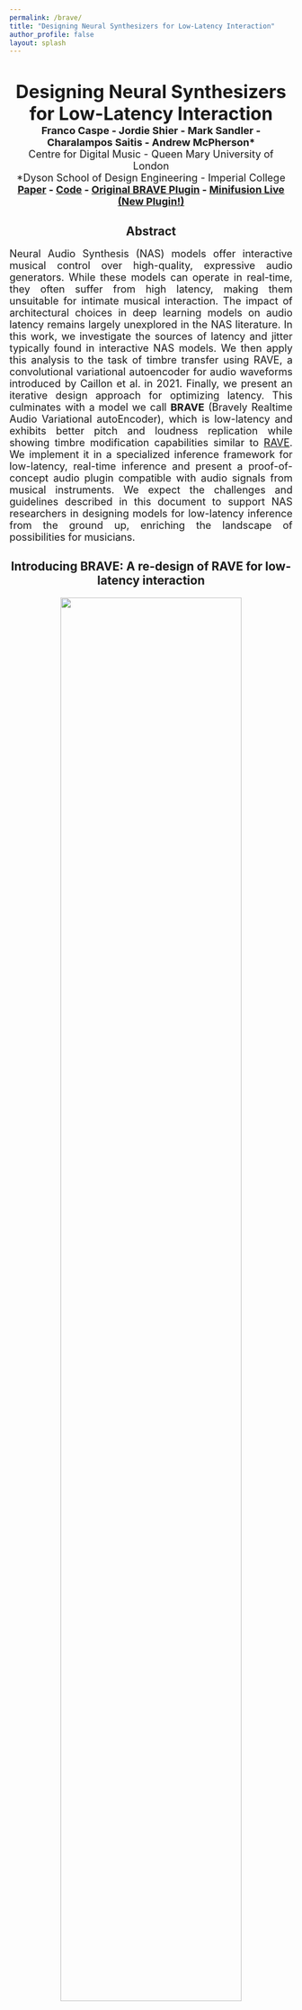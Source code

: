 ```yaml
---
permalink: /brave/
title: "Designing Neural Synthesizers for Low-Latency Interaction"
author_profile: false
layout: splash
---
```


&nbsp;

<div>
<center>
<font size="+3"><b>Designing Neural Synthesizers for Low-Latency Interaction</b></font><br>
<font size="+1"><b>Franco Caspe - Jordie Shier - Mark Sandler - Charalampos Saitis - Andrew McPherson*</b></font><br>
<font size="4">Centre for Digital Music - Queen Mary University of London</font><br>
<font size="4">*Dyson School of Design Engineering - Imperial College</font><br>
<font size="+1"><b><a href="https://aes2.org/publications/elibrary-page/?id=22820" target="_blank">Paper</a> -
<a href="https://github.com/fcaspe/BRAVE" target="_blank">Code</a> - 
<a href="/BravePlugin" target="_blank">Original BRAVE Plugin</a> -
<a href="https://minifusion.live" target="_blank">Minifusion Live (New Plugin!)</a></b>
</font><br>

</center>
</div>
<div>
<center><h2>Abstract</h2></center>
<p align="justify">
<font size="4">
Neural Audio Synthesis (NAS) models offer interactive musical control over high-quality, expressive audio generators.
While these models can operate in real-time, they often suffer from high latency, making them unsuitable for intimate musical interaction. The impact of architectural choices in deep learning models on audio latency remains largely unexplored in the NAS literature.
In this work, we investigate the sources of latency and jitter typically found in interactive NAS models. We then apply this analysis to the task of timbre transfer using RAVE, a convolutional variational autoencoder for audio waveforms introduced by Caillon et al. in 2021. Finally, we present an iterative design approach for optimizing latency.
This culminates with a model we call <b>BRAVE</b> (Bravely Realtime Audio Variational autoEncoder), which is low-latency and exhibits better pitch and loudness replication while showing timbre modification capabilities similar to <a href="https://github.com/acids-ircam/RAVE/">RAVE</a>. We implement it in a specialized inference framework for low-latency, real-time inference and present a proof-of-concept audio plugin compatible with audio signals from musical instruments.
We expect the challenges and guidelines described in this document to support NAS researchers in designing models for low-latency inference from the ground up, enriching the landscape of possibilities for musicians.
</font>
</p>
</div>

<div>
<center>
<h2>Introducing BRAVE: A re-design of RAVE for low-latency interaction</h2>
</center>
</div>
<center>
<img src="../../assets/brave/img/architecture.png" style="width:80%;">
</center>
<font size="4">
BRAVE achieves adequate latency (< 10 ms) and jitter ( 3 ms) by addressing several sources of latency in the model, namely
buffering, representation, and cumulative delays (see the paper). 
This is achieved by removing RAVE’s noise generator and using a smaller encoder compression ratio, PQMF attenuation, and causal training.
The number of parameters is also reduced to improve its Real Time Factor. 
Numbers below the blocks denote the compression ratio of intermediate results.
</font>


<center>
<h2>Model Summary</h2>
</center>

| **Model**                   | **Hidden Sizes**       | **S: Strides**     | **D: Dilations**         | **PQMF Att. (dB)** | **Cr: C. Ratios** | **Rf: Rec. Field (ms)** | **# Parameters (M)** |
|-----------------------------|------------------------|--------------------|--------------------------|--------------------|-------------------|-------------------------|-----------------------|
| RAVE v1 *(non causal)*      | [64, 128, 256, 512]   | [4, 4, 4, 2]       | [1, 3, 5]                | 100                | 2048              | 1047                   | 17.6                 |
| `c2048_r10`                 | [64, 128, 256, 512]   | [4, 4, 4, 2]       | [1, 3, 5]                | 100                | 2048              | 1047                   | 17.5                 |
| `c1024_r10`                 | [64, 128, 256, 512]   | [4, 4, 2, 2]       | [3, 9, 27]               | 100                | 1024              | 1070                   | 16.9                 |
| `c512_r10`                  | [64, 128, 256, 512]   | [4, 2, 2, 2]       | [3, 9, 18, 36]           | 100                | 512               | 960                    | 18.4                 |
| `c256_r10`                  | [64, 128, 256, 512]   | [2, 2, 2, 2]       | [3, 9, 27, 36]           | 100                | 256               | 973                    | 16.2                 |
| `c128_r10`                  | [64, 128, 256, 512]   | [2, 2, 2, 1]       | [3, 9, 27, 45, 63]       | 100                | 128               | 955                    | 17.3                 |
| `c128_r10_p70`              | [64, 128, 256, 512]   | [2, 2, 2, 1]       | [3, 9, 27, 45, 63]       | 70                 | 128               | 947                    | 17.3                 |
| `c128_r10_p40`              | [64, 128, 256, 512]   | [2, 2, 2, 1]       | [3, 9, 27, 45, 63]       | 40                 | 128               | 941                    | 17.3                 |
| `c128_r05_p40`              | [64, 128, 256, 512]   | [2, 2, 2, 1]       | [3, 9, 27, 36]           | 40                 | 128               | 517                    | 15.2                 |
| BRAVE                       | [32, 64, 128, 256]    | [2, 2, 2, 1]       | [3, 9, 27, 36]           | 40                 | 128               | 517                    | 4.9                  |

<font size="4">
Models implemented in the paper. All models have a latent vector size of 128. All of them are causal and do not have a noise generator, with the exception of RAVE. The receptive field assumes a sample rate of 44.1 kHz.
</font>

<div>
<center>
<h2>Audio Examples</h2>
</center>
</div>

<html lang="en">
<head>
    <meta charset="UTF-8">
    <meta name="viewport" content="width=device-width, initial-scale=1.0">
    <title>Filosax Models with Audio Files</title>
    <style>
        table {
            border-collapse: collapse;
            width: 100%;
            margin: 20px 0; /* Space between tables */
        }
        th, td {
            /*border: 1px solid black;*/
            padding: 8px;
            text-align: center;
        }
        th {
            background-color: #f2f2f2;
        }
        audio {
            width: 140px;
        }
    </style>
</head>

Here we present audio examples showing the synthesis capabilities of the different models we trained for the paper.
We train two families of models on both <b>Drumset</b> and <b>Filosax</b> datasets, and perform forward passess over different test sets, not seen during training.

<body>
    <h3>Models trained on <b>Filosax</b> dataset.</h3>

Reconstructions with varying compression ratio.

<table>
    <thead>
        <tr>
            <th>Instrument</th>
            <th>Original</th>
            <th>RAVE</th>
            <th>c2048_r10</th>
            <th>c1024_r10</th>
            <th>c512_r10</th>
            <th>c256_r10</th>
            <th>c128_r10</th>
        </tr>
    </thead>
    <tbody>
        <tr>
            <td>Filosax</td>
            <td><audio controls><source src="../../assets/brave/audios/Sax_45.wav" type="audio/wav"></audio></td>
            <td><audio controls><source src="../../assets/brave/audios/noise_c2048_r10-filosax_filosax_Sax_45.wav" type="audio/wav"></audio></td>
            <td><audio controls><source src="../../assets/brave/audios/c2048_r10-filosax_filosax_Sax_45.wav" type="audio/wav"></audio></td>
            <td><audio controls><source src="../../assets/brave/audios/c1024_r10-filosax_filosax_Sax_45.wav" type="audio/wav"></audio></td>
            <td><audio controls><source src="../../assets/brave/audios/c512_r10-filosax_filosax_Sax_45.wav" type="audio/wav"></audio></td>
            <td><audio controls><source src="../../assets/brave/audios/c256_r10-filosax_filosax_Sax_45.wav" type="audio/wav"></audio></td>
            <td><audio controls><source src="../../assets/brave/audios/c128_r10-filosax_filosax_Sax_45.wav" type="audio/wav"></audio></td>
        </tr>
        <tr>
            <td>Svoice</td>
            <td><audio controls><source src="../../assets/brave/audios/pos_7.wav" type="audio/wav"></audio></td>
            <td><audio controls><source src="../../assets/brave/audios/noise_c2048_r10-filosax_svoice_pos_7.wav" type="audio/wav"></audio></td>
            <td><audio controls><source src="../../assets/brave/audios/c2048_r10-filosax_svoice_pos_7.wav" type="audio/wav"></audio></td>
            <td><audio controls><source src="../../assets/brave/audios/c1024_r10-filosax_svoice_pos_7.wav" type="audio/wav"></audio></td>
            <td><audio controls><source src="../../assets/brave/audios/c512_r10-filosax_svoice_pos_7.wav" type="audio/wav"></audio></td>
            <td><audio controls><source src="../../assets/brave/audios/c256_r10-filosax_svoice_pos_7.wav" type="audio/wav"></audio></td>
            <td><audio controls><source src="../../assets/brave/audios/c128_r10-filosax_svoice_pos_7.wav" type="audio/wav"></audio></td>
        </tr>
        <tr>
            <td>Viola</td>
            <td><audio controls><source src="../../assets/brave/audios/AuSep_3_va_24_Pirates.wav" type="audio/wav"></audio></td>
            <td><audio controls><source src="../../assets/brave/audios/noise_c2048_r10-filosax_viola_AuSep_3_va_24_Pirates.wav" type="audio/wav"></audio></td>
            <td><audio controls><source src="../../assets/brave/audios/c2048_r10-filosax_viola_AuSep_3_va_24_Pirates.wav" type="audio/wav"></audio></td>
            <td><audio controls><source src="../../assets/brave/audios/c1024_r10-filosax_viola_AuSep_3_va_24_Pirates.wav" type="audio/wav"></audio></td>
            <td><audio controls><source src="../../assets/brave/audios/c512_r10-filosax_viola_AuSep_3_va_24_Pirates.wav" type="audio/wav"></audio></td>
            <td><audio controls><source src="../../assets/brave/audios/c256_r10-filosax_viola_AuSep_3_va_24_Pirates.wav" type="audio/wav"></audio></td>
            <td><audio controls><source src="../../assets/brave/audios/c128_r10-filosax_viola_AuSep_3_va_24_Pirates.wav" type="audio/wav"></audio></td>
        </tr>
    </tbody>
</table>

Reconstructions with same compression ratio (128) and varying receptive field and PQMF attenuation.

<table>
    <thead>
        <tr>
            <th>Instrument</th>
            <th>Original</th>
            <th>RAVE</th>
            <th>c128_r10</th>
            <th>c128_r10_p70</th>
            <th>c128_r10_p40</th>
            <th>c128_r05_p40</th>
            <th>BRAVE</th>
        </tr>
    </thead>
    <tbody>
        <tr>
            <td>Filosax</td>
            <td><audio controls><source src="../../assets/brave/audios/Sax_45.wav" type="audio/wav"></audio></td>
            <td><audio controls><source src="../../assets/brave/audios/noise_c2048_r10-filosax_filosax_Sax_45.wav" type="audio/wav"></audio></td>
            <td><audio controls><source src="../../assets/brave/audios/c128_r10-filosax_filosax_Sax_45.wav" type="audio/wav"></audio></td>
            <td><audio controls><source src="../../assets/brave/audios/c128_r10_p70-filosax_filosax_Sax_45.wav" type="audio/wav"></audio></td>
            <td><audio controls><source src="../../assets/brave/audios/c128_r10_p40-filosax_filosax_Sax_45.wav" type="audio/wav"></audio></td>
            <td><audio controls><source src="../../assets/brave/audios/c128_r05_p40-filosax_filosax_Sax_45.wav" type="audio/wav"></audio></td>
            <td><audio controls><source src="../../assets/brave/audios/c128_r05_p40_light-filosax_filosax_Sax_45.wav" type="audio/wav"></audio></td>
        </tr>
        <tr>
            <td>Svoice</td>
            <td><audio controls><source src="../../assets/brave/audios/pos_7.wav" type="audio/wav"></audio></td>
            <td><audio controls><source src="../../assets/brave/audios/noise_c2048_r10-filosax_svoice_pos_7.wav" type="audio/wav"></audio></td>
            <td><audio controls><source src="../../assets/brave/audios/c128_r10-filosax_svoice_pos_7.wav" type="audio/wav"></audio></td>
            <td><audio controls><source src="../../assets/brave/audios/c128_r10_p70-filosax_svoice_pos_7.wav" type="audio/wav"></audio></td>
            <td><audio controls><source src="../../assets/brave/audios/c128_r10_p40-filosax_svoice_pos_7.wav" type="audio/wav"></audio></td>
            <td><audio controls><source src="../../assets/brave/audios/c128_r05_p40-filosax_svoice_pos_7.wav" type="audio/wav"></audio></td>
            <td><audio controls><source src="../../assets/brave/audios/c128_r05_p40_light-filosax_svoice_pos_7.wav" type="audio/wav"></audio></td>
        </tr>
        <tr>
            <td>Viola</td>
            <td><audio controls><source src="../../assets/brave/audios/AuSep_3_va_24_Pirates.wav" type="audio/wav"></audio></td>
            <td><audio controls><source src="../../assets/brave/audios/noise_c2048_r10-filosax_viola_AuSep_3_va_24_Pirates.wav" type="audio/wav"></audio></td>
            <td><audio controls><source src="../../assets/brave/audios/c128_r10-filosax_viola_AuSep_3_va_24_Pirates.wav" type="audio/wav"></audio></td>
            <td><audio controls><source src="../../assets/brave/audios/c128_r10_p70-filosax_viola_AuSep_3_va_24_Pirates.wav" type="audio/wav"></audio></td>
            <td><audio controls><source src="../../assets/brave/audios/c128_r10_p40-filosax_viola_AuSep_3_va_24_Pirates.wav" type="audio/wav"></audio></td>
            <td><audio controls><source src="../../assets/brave/audios/c128_r05_p40-filosax_viola_AuSep_3_va_24_Pirates.wav" type="audio/wav"></audio></td>
            <td><audio controls><source src="../../assets/brave/audios/c128_r05_p40_light-filosax_viola_AuSep_3_va_24_Pirates.wav" type="audio/wav"></audio></td>
        </tr>
    </tbody>
</table>
BRAVE is a lightweight version of <b>c128_r05_p40</b>, with only half of the hidden channels in both encoder and decoder.

</body>

<body>
    <h3>Models trained on <b>Drumset</b> dataset.</h3>

Reconstructions with varying compression ratio.

<table>
    <thead>
        <tr>
            <th>Instrument</th>
            <th>Original</th>
            <th>RAVE</th>
            <th>c2048_r10</th>
            <th>c1024_r10</th>
            <th>c512_r10</th>
            <th>c256_r10</th>
            <th>c128_r10</th>
        </tr>
    </thead>
    <tbody>
        <tr>
            <td>Drumset</td>
            <td><audio controls><source src="../../assets/brave/audios/3_soul-groove3_86_beat_4-4_1.wav" type="audio/wav"></audio></td>
            <td><audio controls><source src="../../assets/brave/audios/noise_c2048_r10-drumset_drumset_3_soul-groove3_86_beat_4-4_1.wav" type="audio/wav"></audio></td>
            <td><audio controls><source src="../../assets/brave/audios/c2048_r10-drumset_drumset_3_soul-groove3_86_beat_4-4_1.wav" type="audio/wav"></audio></td>
            <td><audio controls><source src="../../assets/brave/audios/c1024_r10-drumset_drumset_3_soul-groove3_86_beat_4-4_1.wav" type="audio/wav"></audio></td>
            <td><audio controls><source src="../../assets/brave/audios/c512_r10-drumset_drumset_3_soul-groove3_86_beat_4-4_1.wav" type="audio/wav"></audio></td>
            <td><audio controls><source src="../../assets/brave/audios/c256_r10-drumset_drumset_3_soul-groove3_86_beat_4-4_1.wav" type="audio/wav"></audio></td>
            <td><audio controls><source src="../../assets/brave/audios/c128_r10-drumset_drumset_3_soul-groove3_86_beat_4-4_1.wav" type="audio/wav"></audio></td>
        </tr>
        <tr>
            <td>Beatbox</td>
            <td><audio controls><source src="../../assets/brave/audios/P10_HHclosed_Personal.wav" type="audio/wav"></audio></td>
            <td><audio controls><source src="../../assets/brave/audios/noise_c2048_r10-drumset_beatbox_P10_HHclosed_Personal.wav" type="audio/wav"></audio></td>
            <td><audio controls><source src="../../assets/brave/audios/c2048_r10-drumset_beatbox_P10_HHclosed_Personal.wav" type="audio/wav"></audio></td>
            <td><audio controls><source src="../../assets/brave/audios/c1024_r10-drumset_beatbox_P10_HHclosed_Personal.wav" type="audio/wav"></audio></td>
            <td><audio controls><source src="../../assets/brave/audios/c512_r10-drumset_beatbox_P10_HHclosed_Personal.wav" type="audio/wav"></audio></td>
            <td><audio controls><source src="../../assets/brave/audios/c256_r10-drumset_beatbox_P10_HHclosed_Personal.wav" type="audio/wav"></audio></td>
            <td><audio controls><source src="../../assets/brave/audios/c128_r10-drumset_beatbox_P10_HHclosed_Personal.wav" type="audio/wav"></audio></td>
        </tr>
        <tr>
            <td>Candombe</td>
            <td><audio controls><source src="../../assets/brave/audios/csic.1995_ansina1_05.flac.wav" type="audio/wav"></audio></td>
            <td><audio controls><source src="../../assets/brave/audios/noise_c2048_r10-drumset_candombe_csic.1995_ansina1_05.flac.wav" type="audio/wav"></audio></td>
            <td><audio controls><source src="../../assets/brave/audios/c2048_r10-drumset_candombe_csic.1995_ansina1_05.flac.wav" type="audio/wav"></audio></td>
            <td><audio controls><source src="../../assets/brave/audios/c1024_r10-drumset_candombe_csic.1995_ansina1_05.flac.wav" type="audio/wav"></audio></td>
            <td><audio controls><source src="../../assets/brave/audios/c512_r10-drumset_candombe_csic.1995_ansina1_05.flac.wav" type="audio/wav"></audio></td>
            <td><audio controls><source src="../../assets/brave/audios/c256_r10-drumset_candombe_csic.1995_ansina1_05.flac.wav" type="audio/wav"></audio></td>
            <td><audio controls><source src="../../assets/brave/audios/c128_r10-drumset_candombe_csic.1995_ansina1_05.flac.wav" type="audio/wav"></audio></td>
        </tr>
    </tbody>
</table>

Reconstructions with same compression ratio (128) and varying receptive field and PQMF attenuation.

<table>
    <thead>
        <tr>
            <th>Instrument</th>
            <th>Original</th>
            <th>RAVE</th>
            <th>c128_r10</th>
            <th>c128_r10_p70</th>
            <th>c128_r10_p40</th>
            <th>c128_r05_p40</th>
            <th>BRAVE</th>
        </tr>
    </thead>
    <tbody>
        <tr>
            <td>Drumset</td>
            <td><audio controls><source src="../../assets/brave/audios/3_soul-groove3_86_beat_4-4_1.wav" type="audio/wav"></audio></td>
            <td><audio controls><source src="../../assets/brave/audios/noise_c2048_r10-drumset_drumset_3_soul-groove3_86_beat_4-4_1.wav" type="audio/wav"></audio></td>
            <td><audio controls><source src="../../assets/brave/audios/c128_r10-drumset_drumset_3_soul-groove3_86_beat_4-4_1.wav" type="audio/wav"></audio></td>
            <td><audio controls><source src="../../assets/brave/audios/c128_r10_p70-drumset_drumset_3_soul-groove3_86_beat_4-4_1.wav" type="audio/wav"></audio></td>
            <td><audio controls><source src="../../assets/brave/audios/c128_r10_p40-drumset_drumset_3_soul-groove3_86_beat_4-4_1.wav" type="audio/wav"></audio></td>
            <td><audio controls><source src="../../assets/brave/audios/c128_r05_p40-drumset_drumset_3_soul-groove3_86_beat_4-4_1.wav" type="audio/wav"></audio></td>
            <td><audio controls><source src="../../assets/brave/audios/c128_r05_p40_light-drumset_drumset_3_soul-groove3_86_beat_4-4_1.wav" type="audio/wav"></audio></td>
        </tr>
        <tr>
            <td>Beatbox</td>
            <td><audio controls><source src="../../assets/brave/audios/P10_HHclosed_Personal.wav" type="audio/wav"></audio></td>
            <td><audio controls><source src="../../assets/brave/audios/noise_c2048_r10-drumset_beatbox_P10_HHclosed_Personal.wav" type="audio/wav"></audio></td>
            <td><audio controls><source src="../../assets/brave/audios/c128_r10-drumset_beatbox_P10_HHclosed_Personal.wav" type="audio/wav"></audio></td>
            <td><audio controls><source src="../../assets/brave/audios/c128_r10_p70-drumset_beatbox_P10_HHclosed_Personal.wav" type="audio/wav"></audio></td>
            <td><audio controls><source src="../../assets/brave/audios/c128_r10_p40-drumset_beatbox_P10_HHclosed_Personal.wav" type="audio/wav"></audio></td>
            <td><audio controls><source src="../../assets/brave/audios/c128_r05_p40-drumset_beatbox_P10_HHclosed_Personal.wav" type="audio/wav"></audio></td>
            <td><audio controls><source src="../../assets/brave/audios/c128_r05_p40_light-drumset_beatbox_P10_HHclosed_Personal.wav" type="audio/wav"></audio></td>
        </tr>
        <tr>
            <td>Candombe</td>
            <td><audio controls><source src="../../assets/brave/audios/csic.1995_ansina1_05.flac.wav" type="audio/wav"></audio></td>
            <td><audio controls><source src="../../assets/brave/audios/noise_c2048_r10-drumset_candombe_csic.1995_ansina1_05.flac.wav" type="audio/wav"></audio></td>
            <td><audio controls><source src="../../assets/brave/audios/c128_r10-drumset_candombe_csic.1995_ansina1_05.flac.wav" type="audio/wav"></audio></td>
            <td><audio controls><source src="../../assets/brave/audios/c128_r10_p70-drumset_candombe_csic.1995_ansina1_05.flac.wav" type="audio/wav"></audio></td>
            <td><audio controls><source src="../../assets/brave/audios/c128_r10_p40-drumset_candombe_csic.1995_ansina1_05.flac.wav" type="audio/wav"></audio></td>
            <td><audio controls><source src="../../assets/brave/audios/c128_r05_p40-drumset_candombe_csic.1995_ansina1_05.flac.wav" type="audio/wav"></audio></td>
            <td><audio controls><source src="../../assets/brave/audios/c128_r05_p40_light-drumset_candombe_csic.1995_ansina1_05.flac.wav" type="audio/wav"></audio></td>
        </tr>
    </tbody>
</table>


<div>
<center>
<h2>Adversarial Training</h2>
</center>
</div>

We illustrate how adversarial training affects melody rendering, probably due to a relatively small dataset size. 
However, the models with small compression ratio, including BRAVE, do not seem to suffer this problem.<br>

We show reconstructions of the test set of the <b>Filosax</b> dataset, done by models trained for 1M steps, denoted <i>(mss only)</i>,
and then the same models trained for an additional 500M steps with adversarial (total of 1.5M steps), denoted <i>(adversarial)</i>.

<table>
    <thead>
        <tr>
            <th>Instrument</th>
            <th>Original</th>
            <th>RAVE</th>
            <th>c2048_r10</th>
            <th>c1024_r10</th>
            <th>c512_r10</th>
            <th>c256_r10</th>
            <th>c128_r10</th>
        </tr>
    </thead>
    <tbody>
        <tr>
            <td>Filosax (adversarial)</td>
            <td><audio controls><source src="../../assets/brave/audios/Sax_45.wav" type="audio/wav"></audio></td>
            <td><audio controls><source src="../../assets/brave/audios/noise_c2048_r10-filosax_filosax_Sax_45.wav" type="audio/wav"></audio></td>
            <td><audio controls><source src="../../assets/brave/audios/c2048_r10-filosax_filosax_Sax_45.wav" type="audio/wav"></audio></td>
            <td><audio controls><source src="../../assets/brave/audios/c1024_r10-filosax_filosax_Sax_45.wav" type="audio/wav"></audio></td>
            <td><audio controls><source src="../../assets/brave/audios/c512_r10-filosax_filosax_Sax_45.wav" type="audio/wav"></audio></td>
            <td><audio controls><source src="../../assets/brave/audios/c256_r10-filosax_filosax_Sax_45.wav" type="audio/wav"></audio></td>
            <td><audio controls><source src="../../assets/brave/audios/c128_r10-filosax_filosax_Sax_45.wav" type="audio/wav"></audio></td>
        </tr>
        <tr>
            <td>Filosax (mss only)</td>
            <td><audio controls><source src="../../assets/brave/audios/Sax_45.wav" type="audio/wav"></audio></td>
            <td><audio controls><source src="../../assets/brave/audios/mss/noise_c2048_r10-filosax_filosax_Sax_45.wav" type="audio/wav"></audio></td>
            <td><audio controls><source src="../../assets/brave/audios/mss/c2048_r10-filosax_filosax_Sax_45.wav" type="audio/wav"></audio></td>
            <td><audio controls><source src="../../assets/brave/audios/mss/c1024_r10-filosax_filosax_Sax_45.wav" type="audio/wav"></audio></td>
            <td><audio controls><source src="../../assets/brave/audios/mss/c512_r10-filosax_filosax_Sax_45.wav" type="audio/wav"></audio></td>
            <td><audio controls><source src="../../assets/brave/audios/mss/c256_r10-filosax_filosax_Sax_45.wav" type="audio/wav"></audio></td>
            <td><audio controls><source src="../../assets/brave/audios/mss/c128_r10-filosax_filosax_Sax_45.wav" type="audio/wav"></audio></td>
        </tr>
    </tbody>
</table>


<table>
    <thead>
        <tr>
            <th>Instrument</th>
            <th>c128_r10_p70</th>
            <th>c128_r10_p40</th>
            <th>c128_r05_p40</th>
            <th>BRAVE</th>
        </tr>
    </thead>
    <tbody>
        <tr>
            <td>Filosax (adversarial)</td>
            <td><audio controls><source src="../../assets/brave/audios/c128_r10_p70-filosax_filosax_Sax_45.wav" type="audio/wav"></audio></td>
            <td><audio controls><source src="../../assets/brave/audios/c128_r10_p40-filosax_filosax_Sax_45.wav" type="audio/wav"></audio></td>
            <td><audio controls><source src="../../assets/brave/audios/c128_r05_p40-filosax_filosax_Sax_45.wav" type="audio/wav"></audio></td>
            <td><audio controls><source src="../../assets/brave/audios/c128_r05_p40_light-filosax_filosax_Sax_45.wav" type="audio/wav"></audio></td>
        </tr>
        <tr>
            <td>Filosax (mss only)</td>
            <td><audio controls><source src="../../assets/brave/audios/mss/c128_r10_p70-filosax_filosax_Sax_45.wav" type="audio/wav"></audio></td>
            <td><audio controls><source src="../../assets/brave/audios/mss/c128_r10_p40-filosax_filosax_Sax_45.wav" type="audio/wav"></audio></td>
            <td><audio controls><source src="../../assets/brave/audios/mss/c128_r05_p40-filosax_filosax_Sax_45.wav" type="audio/wav"></audio></td>
            <td><audio controls><source src="../../assets/brave/audios/mss/c128_r05_p40_light-filosax_filosax_Sax_45.wav" type="audio/wav"></audio></td>
        </tr>
    </tbody>
</table>


</body>
</html>